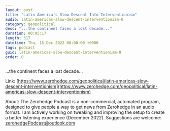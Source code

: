```yaml
---
layout: post
title: "Latin America's Slow Descent Into Interventionism"
audio: latin-americas-slow-descent-interventionism-0
category: geopolitical
desc: "...the continent faces a lost decade..."
duration: 00:05:17
length: 317
datetime: Thu, 15 Dec 2022 00:00:00 +0000
tags: podcast
guid: latin-americas-slow-descent-interventionism-0
order: 0
---
```

...the continent faces a lost decade...

Link: [https://www.zerohedge.com/geopolitical/latin-americas-slow-descent-interventionism](https://www.zerohedge.com/geopolitical/latin-americas-slow-descent-interventionism)

About: The Zerohedge Podcast is a non-commercial, automated program, designed to give people a way to get news from Zerohedge in an audio format.  I am actively working on tweaking and improving the setup to create a better listening experience (December 2022).  Suggestions are welcome: [zerohedgePodcast@outlook.com](mailto:zerohedgePodcast@outlook.com)